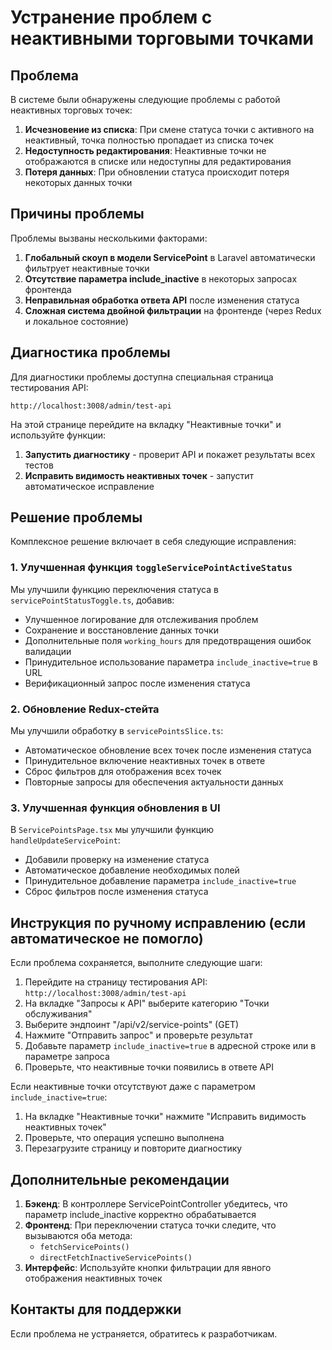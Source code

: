 # Устранение проблем с неактивными торговыми точками

## Проблема

В системе были обнаружены следующие проблемы с работой неактивных торговых точек:

1. **Исчезновение из списка**: При смене статуса точки с активного на неактивный, точка полностью пропадает из списка точек
2. **Недоступность редактирования**: Неактивные точки не отображаются в списке или недоступны для редактирования
3. **Потеря данных**: При обновлении статуса происходит потеря некоторых данных точки

## Причины проблемы

Проблемы вызваны несколькими факторами:

1. **Глобальный скоуп в модели ServicePoint** в Laravel автоматически фильтрует неактивные точки
2. **Отсутствие параметра include_inactive** в некоторых запросах фронтенда
3. **Неправильная обработка ответа API** после изменения статуса
4. **Сложная система двойной фильтрации** на фронтенде (через Redux и локальное состояние)

## Диагностика проблемы

Для диагностики проблемы доступна специальная страница тестирования API:

```
http://localhost:3008/admin/test-api
```

На этой странице перейдите на вкладку "Неактивные точки" и используйте функции:

1. **Запустить диагностику** - проверит API и покажет результаты всех тестов
2. **Исправить видимость неактивных точек** - запустит автоматическое исправление

## Решение проблемы

Комплексное решение включает в себя следующие исправления:

### 1. Улучшенная функция `toggleServicePointActiveStatus`

Мы улучшили функцию переключения статуса в `servicePointStatusToggle.ts`, добавив:
- Улучшенное логирование для отслеживания проблем
- Сохранение и восстановление данных точки
- Дополнительные поля `working_hours` для предотвращения ошибок валидации
- Принудительное использование параметра `include_inactive=true` в URL
- Верификационный запрос после изменения статуса

### 2. Обновление Redux-стейта

Мы улучшили обработку в `servicePointsSlice.ts`:
- Автоматическое обновление всех точек после изменения статуса
- Принудительное включение неактивных точек в ответе
- Сброс фильтров для отображения всех точек
- Повторные запросы для обеспечения актуальности данных

### 3. Улучшенная функция обновления в UI

В `ServicePointsPage.tsx` мы улучшили функцию `handleUpdateServicePoint`:
- Добавили проверку на изменение статуса
- Автоматическое добавление необходимых полей
- Принудительное добавление параметра `include_inactive=true`
- Сброс фильтров после изменения статуса

## Инструкция по ручному исправлению (если автоматическое не помогло)

Если проблема сохраняется, выполните следующие шаги:

1. Перейдите на страницу тестирования API: `http://localhost:3008/admin/test-api`
2. На вкладке "Запросы к API" выберите категорию "Точки обслуживания"
3. Выберите эндпоинт "/api/v2/service-points" (GET)
4. Нажмите "Отправить запрос" и проверьте результат
5. Добавьте параметр `include_inactive=true` в адресной строке или в параметре запроса
6. Проверьте, что неактивные точки появились в ответе API

Если неактивные точки отсутствуют даже с параметром `include_inactive=true`:

1. На вкладке "Неактивные точки" нажмите "Исправить видимость неактивных точек"
2. Проверьте, что операция успешно выполнена
3. Перезагрузите страницу и повторите диагностику

## Дополнительные рекомендации

1. **Бэкенд**: В контроллере ServicePointController убедитесь, что параметр include_inactive корректно обрабатывается
2. **Фронтенд**: При переключении статуса точки следите, что вызываются оба метода:
   - `fetchServicePoints()`
   - `directFetchInactiveServicePoints()`
3. **Интерфейс**: Используйте кнопки фильтрации для явного отображения неактивных точек

## Контакты для поддержки

Если проблема не устраняется, обратитесь к разработчикам. 